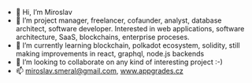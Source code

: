 - 👋 Hi, I’m Miroslav
- 👀 I’m project manager, freelancer, cofaunder, analyst, database architect, software developer. Interested in web applications, software architecture, SaaS, blockchains, enterprise proceses. 
- 🌱 I’m currently learning blockchain, polkadot ecosystem, solidity, still making improvements in react, graphql, node.js backends
- 💞️ I’m looking to collaborate on any kind of interesting project :-)
- 📫 miroslav.smeral@gmail.com, www.appgrades.cz

<!---
iMiroslav/iMiroslav is a ✨ special ✨ repository because its `README.md` (this file) appears on your GitHub profile.
You can click the Preview link to take a look at your changes.
--->
